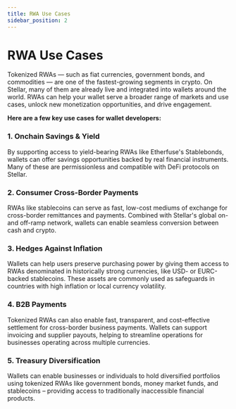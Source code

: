 ```yaml
---
title: RWA Use Cases
sidebar_position: 2
---
```


# RWA Use Cases 

Tokenized RWAs — such as fiat currencies, government bonds, and commodities — are one of the fastest-growing segments in crypto. On Stellar, many of them are already live and integrated into wallets around the world. RWAs can help your wallet serve a broader range of markets and use cases, unlock new monetization opportunities, and drive engagement. 

**Here are a few key use cases for wallet developers:**   

### 1. Onchain Savings & Yield 

By supporting access to yield-bearing RWAs like Etherfuse's Stablebonds, wallets can offer savings opportunities backed by real financial instruments. Many of these are permissionless and compatible with DeFi protocols on Stellar. 

### 2. Consumer Cross-Border Payments 

RWAs like stablecoins can serve as fast, low-cost mediums of exchange for cross-border remittances and payments. Combined with Stellar's global on- and off-ramp network, wallets can enable seamless conversion between cash and crypto. 

### 3. Hedges Against Inflation 

Wallets can help users preserve purchasing power by giving them access to RWAs denominated in historically strong currencies, like USD- or EURC-backed stablecoins. These assets are commonly used as safeguards in countries with high inflation or local currency volatility.  

### 4. B2B Payments 

Tokenized RWAs can also enable fast, transparent, and cost-effective settlement for cross-border business payments. Wallets can support invoicing and supplier payouts, helping to streamline operations for businesses operating across multiple currencies. 

### 5. Treasury Diversification 

Wallets can enable businesses or individuals to hold diversified portfolios using tokenized RWAs like government bonds, money market funds, and stablecoins – providing access to traditionally inaccessible financial products.
